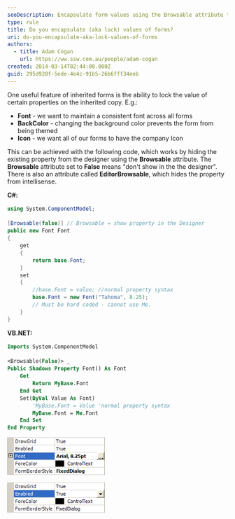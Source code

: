 ```yaml
---
seoDescription: Encapsulate form values using the Browsable attribute to maintain consistency and prevent unintended changes.
type: rule
title: Do you encapsulate (aka lock) values of forms?
uri: do-you-encapsulate-aka-lock-values-of-forms
authors:
  - title: Adam Cogan
    url: https://ww.ssw.com.au/people/adam-cogan
created: 2014-03-14T02:44:00.000Z
guid: 295d928f-5ede-4e4c-91b5-26b6fff34eeb
---
```


One useful feature of inherited forms is the ability to lock the value of certain properties on the inherited copy. E.g.:

<!--endintro-->

- **Font** - we want to maintain a consistent font across all forms
- **BackColor** - changing the background color prevents the form from being themed
- **Icon** - we want all of our forms to have the company Icon

This can be achieved with the following code, which works by hiding the existing property from the designer using the **Browsable** attribute. The **Browsable** attribute set to **False** means "don't show in the the designer". There is also an attribute called **EditorBrowsable**, which hides the property from intellisense.

**C#:**

```cs
using System.ComponentModel;

[Browsable(false)] // Browsable = show property in the Designer
public new Font Font
{
    get
    {
        return base.Font;
    }
    set
    {
        //base.Font = value; //normal property syntax
        base.Font = new Font("Tahoma", 8.25);
        // Must be hard coded - cannot use Me.
    }
}
```

**VB.NET:**

```vb
Imports System.ComponentModel

<Browsable(False)> _
Public Shadows Property Font() As Font
    Get
        Return MyBase.Font
    End Get
    Set(ByVal Value As Font)
        'MyBase.Font = Value 'normal property syntax
        MyBase.Font = Me.Font
    End Set
End Property
```

![Figure: Font Property Visible](fontpropertyvisible.gif)

![Figure: Font Property Hidden](fontpropertyhidden.gif)
